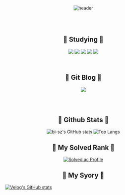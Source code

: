 ### 
<div align="center">
  
![header](https://capsule-render.vercel.app/api?type=Cylinder&color=00000&text=404NotFound&fontColor=ffffff) 
<br/><br/><br/><br/>

<h2 align="center"> 🍰 Studying 🍰 </h2>

<img src="https://img.shields.io/badge/git-F05032?style=for-the-badge&logo=git&logoColor=white"> <img src="https://img.shields.io/badge/cplusplus-00599C?style=for-the-badge&logo=cplusplus&logoColor=white"> <img src="https://img.shields.io/badge/csharp-512BD4?style=for-the-badge&logo=csharp&logoColor=white"> <img src="https://img.shields.io/badge/markdown-000000?style=for-the-badge&logo=markdown&logoColor=white"> <img src="https://img.shields.io/badge/discord-5865F2?style=for-the-badge&logo=discord&logoColor=white">

<br/>
<h2 align="center"> 🍨 Git Blog 🍨 </h2>
<a href="https://kkamagnun.github.io/"><img src="https://img.shields.io/badge/Git_Blogs-d14836?style=flat-square&logo=github&logoColor=white&link=https://kkamagnun.github.io"/></a>



<br/><br/>
<h2 align="center"> 🥨 Github Stats 🥨 </h2>

![bi-sz's GitHub stats](https://github-readme-stats.vercel.app/api?username=kkamagnun&include_all_commits=true&show_icons=true&theme=swif) 
![Top Langs](https://github-readme-stats.vercel.app/api/top-langs/?username=kkamagnun&layout=compact&theme=swif)




<h2 align="center"> 🧇 My Solved Rank 🧇 </h2


[![Solved.ac Profile](http://mazassumnida.wtf/api/v2/generate_badge?boj=winman123@naver.com)](https://solved.ac/winman123@naver.com/) 

<div style="text-align: left"> 
  

  
<h2 align="center"> 🧂 My Syory 🧂 </h2

[![Velog's GitHub stats](https://velog-readme-stats.vercel.app/api?name=kkamagnun)](https://github.com/eungyeole/velog-readme-stats) 



<!--
**kkamagnun/kkamagnun** is a ✨ _special_ ✨ repository because its `README.md` (this file) appears on your GitHub profile.

Here are some ideas to get you started:

- 🔭 I’m currently working on ...
- 🌱 I’m currently learning ...
- 👯 I’m looking to collaborate on ...
- 🤔 I’m looking for help with ...
- 💬 Ask me about ...
- 📫 How to reach me: ...
- 😄 Pronouns: ...
- ⚡ Fun fact: ...
-->
